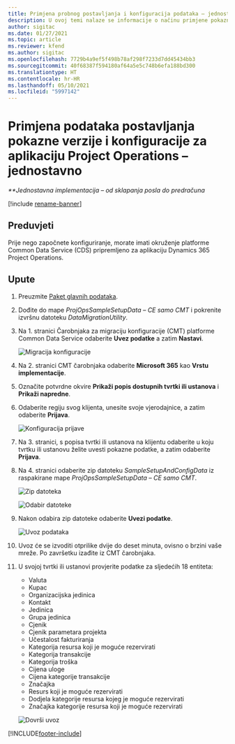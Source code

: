 ```yaml
---
title: Primjena probnog postavljanja i konfiguracija podataka – jednostavno
description: U ovoj temi nalaze se informacije o načinu primjene pokaznih postavki i konfiguracijskih podataka za aplikaciju Project Operations.
author: sigitac
ms.date: 01/27/2021
ms.topic: article
ms.reviewer: kfend
ms.author: sigitac
ms.openlocfilehash: 7729b4a9ef5f498b78af298f7233d7dd45434bb3
ms.sourcegitcommit: 40f68387f594180af64a5e5c748b6efa188bd300
ms.translationtype: HT
ms.contentlocale: hr-HR
ms.lasthandoff: 05/10/2021
ms.locfileid: "5997142"
---
```

# <a name="apply-demo-setup-and-configuration-data-for-project-operations---lite"></a>Primjena podataka postavljanja pokazne verzije i konfiguracije za aplikaciju Project Operations – jednostavno 

_**Jednostavna implementacija – od sklapanja posla do predračuna_

[!include [rename-banner](~/includes/cc-data-platform-banner.md)]

## <a name="prerequisites"></a>Preduvjeti

Prije nego započnete konfiguriranje, morate imati okruženje platforme Common Data Service (CDS) pripremljeno za aplikaciju Dynamics 365 Project Operations.


## <a name="instructions"></a>Upute

1. Preuzmite [Paket glavnih podataka](https://download.microsoft.com/download/3/4/1/341bf279-a64f-4baa-af31-ce624859b518/ProjOpsSampleSetupData-%20CE%20only.zip). 
2. Dođite do mape *ProjOpsSampleSetupData – CE samo CMT* i pokrenite izvršnu datoteku *DataMigrationUtility*.
3. Na 1. stranici Čarobnjaka za migraciju konfiguracije (CMT) platforme Common Data Service odaberite **Uvez podatke** a zatim **Nastavi**.

    ![Migracija konfiguracije](./media/1ConfigurationMigration.png)

4. Na 2. stranici CMT čarobnjaka odaberite **Microsoft 365** kao **Vrstu implementacije**.
5. Označite potvrdne okvire **Prikaži popis dostupnih tvrtki ili ustanova** i **Prikaži napredne**.
6. Odaberite regiju svog klijenta, unesite svoje vjerodajnice, a zatim odaberite **Prijava**.

   ![Konfiguracija prijave](./media/2ConfigurationSignin.png)

7. Na 3. stranici, s popisa tvrtki ili ustanova na klijentu odaberite u koju tvrtku ili ustanovu želite uvesti pokazne podatke, a zatim odaberite **Prijava**.
8. Na 4. stranici odaberite zip datoteku *SampleSetupAndConfigData* iz raspakirane mape *ProjOpsSampleSetupData – CE samo CMT*.

   ![Zip datoteka](./media/3ZipFile.png)

   ![Odabir datoteke](./media/4SelectAFile.png)

9. Nakon odabira zip datoteke odaberite **Uvezi podatke**.

   ![Uvoz podataka](./media/5ImportData.png)

10. Uvoz će se izvoditi otprilike dvije do deset minuta, ovisno o brzini vaše mreže. Po završetku izađite iz CMT čarobnjaka. 
11. U svojoj tvrtki ili ustanovi provjerite podatke za sljedećih 18 entiteta:

    -   Valuta
    -   Kupac
    -   Organizacijska jedinica
    -   Kontakt
    -   Jedinica
    -   Grupa jedinica
    -   Cjenik
    -   Cjenik parametara projekta 
    -   Učestalost fakturiranja
    -   Kategorija resursa koji je moguće rezervirati
    -   Kategorija transakcije
    -   Kategorija troška
    -   Cijena uloge
    -   Cijena kategorije transakcije
    -   Značajka
    -   Resurs koji je moguće rezervirati
    -   Dodjela kategorije resursa kojeg je moguće rezervirati
    -   Značajka kategorije resursa koji je moguće rezervirati

    ![Dovrši uvoz](./media/6CompleteImport.png)


[!INCLUDE[footer-include](../includes/footer-banner.md)]
